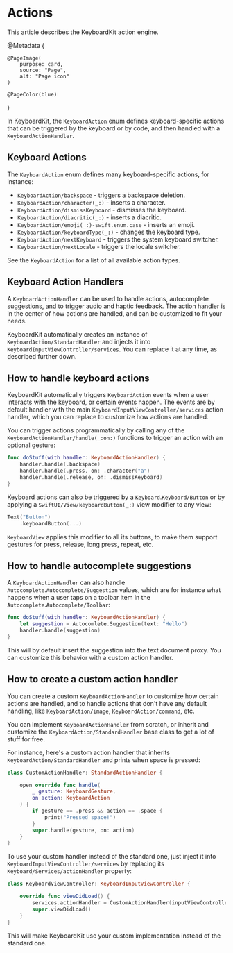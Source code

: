 # Actions

This article describes the KeyboardKit action engine.

@Metadata {

    @PageImage(
        purpose: card,
        source: "Page",
        alt: "Page icon"
    )

    @PageColor(blue)
}

In KeyboardKit, the ``KeyboardAction`` enum defines keyboard-specific actions that can be triggered by the keyboard or by code, and then handled with a ``KeyboardActionHandler``.



## Keyboard Actions

The ``KeyboardAction`` enum defines many keyboard-specific actions, for instance:

* ``KeyboardAction/backspace`` - triggers a backspace deletion.
* ``KeyboardAction/character(_:)`` - inserts a character.
* ``KeyboardAction/dismissKeyboard`` - dismisses the keyboard.
* ``KeyboardAction/diacritic(_:)`` - inserts a diacritic.
* ``KeyboardAction/emoji(_:)-swift.enum.case`` - inserts an emoji.
* ``KeyboardAction/keyboardType(_:)`` - changes the keyboard type.
* ``KeyboardAction/nextKeyboard`` - triggers the system keyboard switcher.
* ``KeyboardAction/nextLocale`` - triggers the locale switcher.

See the ``KeyboardAction`` for a list of all available action types.



## Keyboard Action Handlers

A ``KeyboardActionHandler`` can be used to handle actions, autocomplete suggestions, and to trigger audio and haptic feedback. The action handler is in the center of how actions are handled, and can be customized to fit your needs. 

KeyboardKit automatically creates an instance of ``KeyboardAction/StandardHandler`` and injects it into ``KeyboardInputViewController/services``. You can replace it at any time, as described further down.



## How to handle keyboard actions 

KeyboardKit automatically triggers ``KeyboardAction`` events when a user interacts with the keyboard, or certain events happen. The events are by default handler with the main ``KeyboardInputViewController/services`` action handler, which you can replace to customize how actions are handled. 

You can trigger actions programmatically by calling any of the ``KeyboardActionHandler/handle(_:on:)`` functions to trigger an action with an optional gesture:

```swift
func doStuff(with handler: KeyboardActionHandler) {
    handler.handle(.backspace)
    handler.handle(.press, on: .character("a")
    handler.handle(.release, on: .dismissKeyboard)
}
```

Keyboard actions can also be triggered by a ``Keyboard``.``Keyboard/Button`` or by applying a ``SwiftUI/View/keyboardButton(_:)`` view modifier to any view:

```swift
Text("Button")
    .keyboardButton(...)
```

``KeyboardView`` applies this modifier to all its buttons, to make them support gestures for press, release, long press, repeat, etc.



## How to handle autocomplete suggestions

A ``KeyboardActionHandler`` can also handle ``Autocomplete``.``Autocomplete/Suggestion`` values, which are for instance what happens when a user taps on a toolbar item in the ``Autocomplete``.``Autocomplete/Toolbar``:

```swift
func doStuff(with handler: KeyboardActionHandler) {
    let suggestion = Autocomlete.Suggestion(text: "Hello")
    handler.handle(suggestion)
}
```

This will by default insert the suggestion into the text document proxy. You can customize this behavior with a custom action handler.



## How to create a custom action handler

You can create a custom ``KeyboardActionHandler`` to customize how certain actions are handled, and to handle actions that don't have any default handling, like ``KeyboardAction/image``, ``KeyboardAction/command``, etc. 

You can implement ``KeyboardActionHandler`` from scratch, or inherit and customize the ``KeyboardAction/StandardHandler`` base class to get a lot of stuff for free. 

For instance, here's a custom action handler that inherits ``KeyboardAction/StandardHandler`` and prints when space is pressed:

```swift
class CustomActionHandler: StandardActionHandler {

    open override func handle(
        _ gesture: KeyboardGesture, 
        on action: KeyboardAction
    ) {
        if gesture == .press && action == .space {
            print("Pressed space!")
        }
        super.handle(gesture, on: action) 
    }
}
```

To use your custom handler instead of the standard one, just inject it into ``KeyboardInputViewController/services`` by replacing its ``Keyboard/Services/actionHandler`` property:

```swift
class KeyboardViewController: KeyboardInputViewController {

    override func viewDidLoad() {
        services.actionHandler = CustomActionHandler(inputViewController: self)
        super.viewDidLoad()
    }
}
```

This will make KeyboardKit use your custom implementation instead of the standard one.



[Pro]: https://github.com/KeyboardKit/KeyboardKitPro
